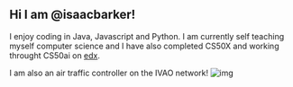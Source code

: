 ## Hi I am @isaacbarker!

I enjoy coding in Java, Javascript and Python. I am currently self teaching myself computer science and I have also completed CS50X and working throught CS50ai on [edx](https://edx.org).

I am also an air traffic controller on the IVAO network!
![img](http://status.ivao.aero/696484.png?dark=true)
